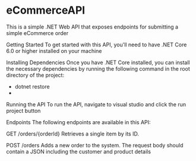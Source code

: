 # eCommerceAPI

This is a simple .NET Web API that exposes endpoints for submitting a simple eCommerce order

Getting Started
To get started with this API, you'll need to have .NET Core 6.0 or higher installed on your machine

Installing Dependencies
Once you have .NET Core installed, you can install the necessary dependencies by running the following command in the root directory of the project:

- dotnet restore
- 
Running the API
To run the API, navigate to visual studio and click the run project button


Endpoints
The following endpoints are available in this API:

GET /orders/{orderId}
Retrieves a single item by its ID.

POST /orders
Adds a new order to the system. The request body should contain a JSON including the customer and product details

